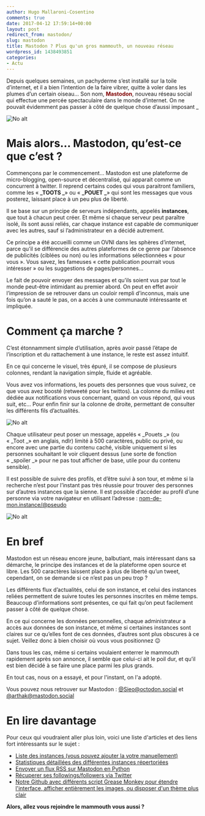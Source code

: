 ```yaml
---
author: Hugo Mallaroni-Cosentino
comments: true
date: 2017-04-12 17:59:14+00:00
layout: post
redirect_from: mastodon/
slug: mastodon
title: Mastodon ? Plus qu'un gros mammouth, un nouveau réseau
wordpress_id: 1438493851
categories:
- Actu
---
```


Depuis quelques semaines, un pachyderme s’est installé sur la toile d’internet, et il a bien l’intention de la faire vibrer, quitte à voler dans les plumes d’un certain oiseau… Son nom, <span style="color: #800000">**Mastodon**</span>, nouveau réseau social qui effectue une percée spectaculaire dans le monde d’internet. On ne pouvait évidemment pas passer à côté de quelque chose d’aussi imposant
_
<!--more-->

<img alt="No alt" data-src="https://static.irz.fr/2017/04/fluffy-elephant-friend-6b47d8e924332955795ff4b2d8fc446437d26b28bfc67d6be2a4d88995ab2c1f.png" src="https://static.irz.fr/thumb.php?size=<100&crop=0&src=https://static.irz.fr/2017/04/fluffy-elephant-friend-6b47d8e924332955795ff4b2d8fc446437d26b28bfc67d6be2a4d88995ab2c1f.png" />

# Mais alors… Mastodon, qu’est-ce que c’est ?

Commençons par le commencement… Mastodon est une plateforme de micro-blogging, open-source et décentralisé, qui apparait comme un concurrent à twitter. Il reprend certains codes qui vous paraitront familiers, comme les « **_TOOTS _**» ou « **_POUET _**» qui sont les messages que vous posterez, laissant place à un peu plus de liberté.

Il se base sur un principe de serveurs indépendants, appelés **instances**, que tout à chacun peut créer. Et même si chaque serveur peut paraître isolé, ils sont aussi reliés, car chaque instance est capable de communiquer avec les autres, sauf si l’administrateur en a décidé autrement.

Ce principe a été accueilli comme un OVNI dans les sphères d’internet, parce qu’il se différencie des autres plateformes de ce genre par l’absence de publicités (ciblées ou non) ou les informations sélectionnées « pour vous ». Vous savez, les fameuses « cette publication pourrait vous intéresser » ou les suggestions de pages/personnes…

Le fait de pouvoir envoyer des messages et qu’ils soient vus par tout le monde peut-être intimidant au premier abord. On peut en effet avoir l’impression de se retrouver dans un couloir rempli d’inconnus, mais une fois qu’on a sauté le pas, on a accès à une communauté intéressante et impliquée.

# Comment ça marche ?

C’est étonnamment simple d’utilisation, après avoir passé l’étape de l’inscription et du rattachement à une instance, le reste est assez intuitif.

En ce qui concerne le visuel, très épuré, il se compose de plusieurs colonnes, rendant la navigation simple, fluide et agréable.

Vous avez vos informations, les pouets des personnes que vous suivez, ce que vous avez boosté (retweeté pour les twittos). La colonne du milieu est dédiée aux notifications vous concernant, quand on vous répond, qui vous suit, etc... Pour enfin finir sur la colonne de droite, permettant de consulter les différents fils d’actualités.

<img alt="No alt" data-src="https://static.irz.fr/2017/04/capture1-640x296.png" src="https://static.irz.fr/thumb.php?size=<100&crop=0&src=https://static.irz.fr/2017/04/capture1-640x296.png" />

Chaque utilisateur peut poser un message, appelés « _Pouets _» (ou « _Toot _» en anglais, ndlr) limité à 500 caractères, public ou privé, ou encore avec une partie du contenu caché, visible uniquement si les personnes souhaitant le voir cliquent dessus (une sorte de fonction « _spoiler _» pour ne pas tout afficher de base, utile pour du contenu sensible).

Il est possible de suivre des profils, et d’être suivi à son tour, et même si la recherche n’est pour l’instant pas très réussie pour trouver des personnes sur d’autres instances que la sienne. Il est possible d’accéder au profil d’une personne via votre navigateur en utilisant l’adresse : <span style="text-decoration: underline">nom-de-mon.instance/@pseudo</span>

<img alt="No alt" data-src="https://static.irz.fr/2017/04/capture2-640x302.png" src="https://static.irz.fr/thumb.php?size=<100&crop=0&src=https://static.irz.fr/2017/04/capture2-640x302.png" />

# En bref

Mastodon est un réseau encore jeune, balbutiant, mais intéressant dans sa démarche, le principe des instances et de la plateforme open source et libre. Les 500 caractères laissent place à plus de liberté qu’un tweet, cependant, on se demande si ce n’est pas un peu trop ?

Les différents flux d’actualités, celui de son instance, et celui des instances reliées permettent de suivre toutes les personnes inscrites en même temps. Beaucoup d’informations sont présentes, ce qui fait qu’on peut facilement passer à côté de quelque chose.

En ce qui concerne les données personnelles, chaque administrateur a accès aux données de son instance, et même si certaines instances sont claires sur ce qu’elles font de ces données, d’autres sont plus obscures à ce sujet. Veillez donc à bien choisir où vous vous positionnez &#x1f609;

Dans tous les cas, même si certains voulaient enterrer le mammouth rapidement après son annonce, il semble que celui-ci ait le poil dur, et qu’il est bien décidé à se faire une place parmi les plus grands.

En tout cas, nous on a essayé, et pour l'instant, on l'a adopté.

Vous pouvez nous retrouver sur Mastodon :
[@Sieo@octodon.social](https://octodon.social/@sieo) et [@arthak@mastodon.social](https://mastodon.social/@arthak)

# En lire davantage

Pour ceux qui voudraient aller plus loin, voici une liste d'articles et des liens fort intéressants sur le sujet :
 - [Liste des instances (vous pouvez ajouter la votre manuellement)](https://instances.mastodon.xyz)
 - [Statistiques détaillées des différentes instances répertoriées](http://sp3r4z.fr/mastodon/general.php)
 - [Envoyer un flux RSS sur Mastodon en Python](https://carlchenet.com/vos-flux-rss-sur-le-reseau-mastodon-avec-le-bot-feed2toot/)
 - [Récuperer ses followings/followers via Twitter](http://mastodon-bridge.herokuapp.com)
 - [Notre Github avec différents script Grease Monkey pour étendre l'interface, afficher entièrement les images, ou disposer d'un thème plus clair](https://github.com/arthurlacoste/MastodonCloudTheme)

**Alors, allez vous rejoindre le mammouth vous aussi ?**
